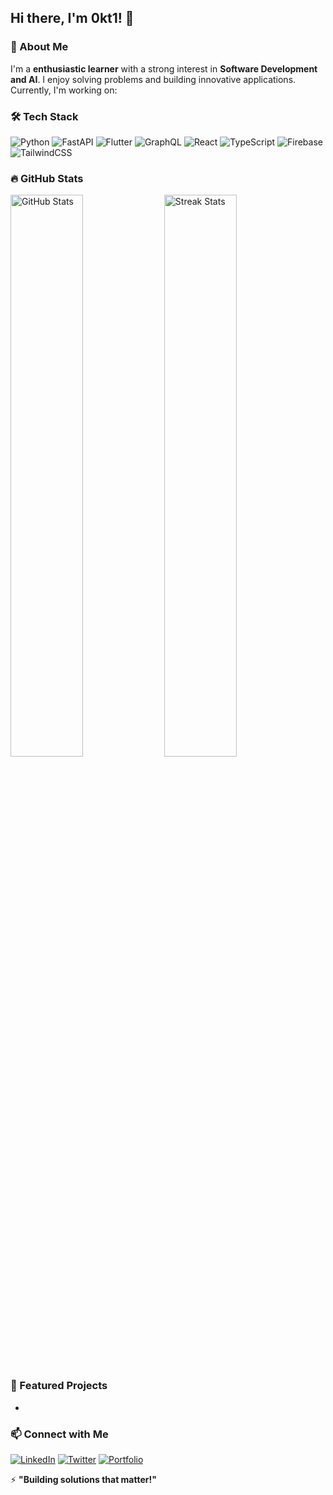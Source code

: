 <head>
  <link href="https://fonts.googleapis.com/css2?family=Poppins:wght@300;400;600&display=swap" rel="stylesheet">
</head>

## Hi there, I'm 0kt1! 👋

### 🚀 About Me
I'm a **enthusiastic learner** with a strong interest in **Software Development and AI**. I enjoy solving problems and building innovative applications. Currently, I'm working on:



### 🛠️ Tech Stack
![Python](https://img.shields.io/badge/Python-3776AB?style=for-the-badge&logo=python&logoColor=white)
![FastAPI](https://img.shields.io/badge/FastAPI-009688?style=for-the-badge&logo=fastapi&logoColor=white)
![Flutter](https://img.shields.io/badge/Flutter-02569B?style=for-the-badge&logo=flutter&logoColor=white)
![GraphQL](https://img.shields.io/badge/GraphQL-E10098?style=for-the-badge&logo=graphql&logoColor=white)
![React](https://img.shields.io/badge/React-20232A?style=for-the-badge&logo=react&logoColor=61DAFB)
![TypeScript](https://img.shields.io/badge/TypeScript-3178C6?style=for-the-badge&logo=typescript&logoColor=white)
![Firebase](https://img.shields.io/badge/Firebase-FFCA28?style=for-the-badge&logo=firebase&logoColor=black)
![TailwindCSS](https://img.shields.io/badge/TailwindCSS-38B2AC?style=for-the-badge&logo=tailwind-css&logoColor=white)

### 🔥 GitHub Stats



<img src="https://github-readme-stats.vercel.app/api?username=0kt1&show_icons=true&theme=radical&hide_border=true&count_private=true" alt="GitHub Stats" width="48%"/>


<img src="https://github-readme-streak-stats.herokuapp.com/?user=0kt1&theme=radical&hide_border=true" alt="Streak Stats" width="48%"/>


### 📌 Featured Projects
- 

### 📫 Connect with Me
[![LinkedIn](https://img.shields.io/badge/LinkedIn-0077B5?style=for-the-badge&logo=linkedin&logoColor=white)]()
[![Twitter](https://img.shields.io/badge/Twitter-1DA1F2?style=for-the-badge&logo=twitter&logoColor=white)]()
[![Portfolio](https://img.shields.io/badge/Portfolio-%23000000.svg?style=for-the-badge&logo=firefox&logoColor=#FF7139)]()

⚡ **"Building solutions that matter!"**

